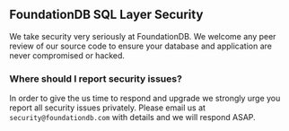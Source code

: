 ## FoundationDB SQL Layer Security

We take security very seriously at FoundationDB. 
We welcome any peer review of our source code to ensure your database and application are never compromised or hacked.

### Where should I report security issues?

In order to give the us time to respond and upgrade we strongly urge you report all security issues privately. 
Please email us at `security@foundationdb.com` with details and we will respond ASAP. 

